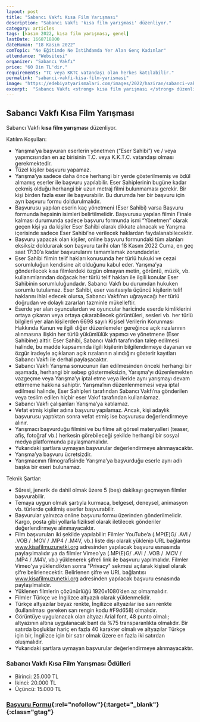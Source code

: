 ```yaml
---
layout: post
title: "Sabancı Vakfı Kısa Film Yarışması"
description: "Sabancı Vakfı 'kısa film yarışması' düzenliyor."
category: articles
tags: [kasım 2022, kısa film yarışması, genel]
lastDate: 1668718800
dateHuman: "18 Kasım 2022"
comTopic: "Ne Eğitimde Ne İstihdamda Yer Alan Genç Kadınlar"
attendance: "Websitesi"
organizer: "Sabancı Vakfı"
price: "60 Bin TL'dir."
requirements: "TC veya KKTC vatandaşı olan herkes katılabilir."
permalink: "sabanci-vakfi-kisa-film-yarismasi"
image: "https://edebiyatyarismalari.com/images/2022/haziran/sabanci-vakfi-kisa-film-yarismasi.jpg"
excerpt:  "Sabancı Vakfı <strong> kısa film yarışması </strong> düzenliyor."
---
```


## Sabancı Vakfı Kısa Film Yarışması
Sabancı Vakfı **kısa film yarışması** düzenliyor.  

Katılım Koşulları:
- Yarışma’ya başvuran eserlerin yönetmen (“Eser Sahibi”) ve / veya yapımcısından en az birisinin T.C. veya K.K.T.C. vatandaşı olması gerekmektedir.
- Tüzel kişiler başvuru yapamaz.
- Yarışma’ya sadece daha önce herhangi bir yerde gösterilmemiş ve ödül almamış eserler ile başvuru yapılabilir. Eser Sahiplerinin bugüne kadar çekmiş olduğu herhangi bir uzun metraj filmi bulunmaması gerekir.
Bir kişi birden fazla eser ile başvurabilir. Bu durumda her bir başvuru için ayrı başvuru formu doldurulmalıdır.
- Başvurusu yapılan eserin kaç yönetmeni (Eser Sahibi) varsa Başvuru formunda hepsinin isimleri belirtilmelidir. Başvurusu yapılan filmin Finale kalması durumunda sadece başvuru formunda ismi “Yönetmen” olarak geçen kişi ya da kişiler Eser Sahibi olarak dikkate alınacak ve Yarışma içerisinde sadece Eser Sahibi’ne verilecek haklardan faydalanabilecektir.
- Başvuru yapacak olan kişiler, online başvuru formundaki tüm alanları eksiksiz doldurarak son başvuru tarihi olan 18 Kasım 2022 Cuma, en geç saat 17:30’a kadar başvurularını tamamlamak zorundadırlar.
- Eser Sahibi filmin telif hakları konusunda her türlü hukuki ve cezai sorumluluğun kendisine ait olduğunu kabul eder. Yarışma’ya gönderilecek kısa filmlerdeki özgün olmayan metin, görüntü, müzik, vb. kullanımlarından doğacak her türlü telif hakları ile ilgili konular Eser Sahibinin sorumluluğundadır. Sabancı Vakfı bu durumdan hukuken sorumlu tutulamaz. Eser Sahibi, eser vasıtasıyla üçüncü kişilerin telif haklarını ihlal edecek olursa, Sabancı Vakfı’nın uğrayacağı her türlü doğrudan ve dolaylı zararları tazminle mükelleftir.
- Eserde yer alan oyunculardan ve oyuncular haricinde eserde kimliklerini ortaya çıkaran veya ortaya çıkarabilecek görüntüleri, sesleri vb. her türlü bilgileri yer alan kişilerden 6698 sayılı Kişisel Verilerin Korunması Hakkında Kanun ve ilgili diğer düzenlemeler gereğince açık rızalarının alınmasına ilişkin her türlü yükümlülük yapımcı ve yönetmene (Eser Sahibine) aittir. Eser Sahibi, Sabancı Vakfı tarafından talep edilmesi halinde, bu madde kapsamında ilgili kişilerin bilgilendirmeye dayanan ve özgür iradeyle açıklanan açık rızalarının alındığını gösterir kayıtları Sabancı Vakfı ile derhal paylaşacaktır.
- Sabancı Vakfı Yarışma sonucunun ilan edilmesinden önceki herhangi bir aşamada, herhangi bir sebep göstermeksizin, Yarışma’yı düzenlemekten vazgeçme veya Yarışma’yı iptal etme veya ileride aynı yarışmayı devam ettirmeme hakkına sahiptir. Yarışma’nın düzenlenmemesi veya iptal edilmesi halinde, Eser Sahipleri tarafından Sabancı Vakfı’na gönderilen veya teslim edilen hiçbir eser Vakıf tarafından kullanılamaz.
- Sabancı Vakfı çalışanları Yarışma’ya katılamaz.
- Vefat etmiş kişiler adına başvuru yapılamaz. Ancak, kişi adaylık başvurusu yaptıktan sonra vefat etmiş ise başvurusu değerlendirmeye alınır.
- Yarışmacı başvurduğu filmini ve bu filme ait görsel materyalleri (teaser, afiş, fotoğraf vb.) herkesin görebileceği şekilde herhangi bir sosyal medya platformunda paylaşmamalıdır.
- Yukarıdaki şartlara uymayan başvurular değerlendirmeye alınmayacaktır.
- Yarışma’ya başvuru ücretsizdir.
- Yarışmacının filmografisinde Yarışma’ya başvurduğu eserle aynı adlı başka bir eseri bulunamaz.

Teknik Şartlar:
- Süresi, jenerik de dahil olmak üzere 5 (beş) dakikayı geçmeyen filmler başvurabilir.
- Temaya uygun olmak şartıyla kurmaca, belgesel, deneysel, animasyon vb. türlerde çekilmiş eserler başvurabilir.
- Başvurular yalnızca online başvuru formu üzerinden gönderilmelidir. Kargo, posta gibi yollarla fiziksel olarak iletilecek gönderiler değerlendirmeye alınmayacaktır.
- Film başvuruları iki şekilde yapılabilir: Filmler YouTube’a (.MP(E)G/ .AVI / .VOB / .MOV / .MP4 / .M4V, vb.) liste dışı olarak yüklenip URL bağlantısı www.kisafilmuzunetki.org adresinden yapılacak başvuru esnasında paylaşılmalıdır ya da filmler Vimeo’ya (.MP(E)G/ .AVI / .VOB / .MOV / .MP4 / .M4V, vb.) yüklenerek şifreli link ile başvuru yapılmalıdır. Filmler Vimeo'ya yüklendikten sonra "Privacy" sekmesi açılarak kişisel olarak şifre belirlenecektir. Belirlenen şifre ve URL bağlantısı www.kisafilmuzunetki.org adresinden yapılacak başvuru esnasında paylaşılmalıdır.
- Yüklenen filmlerin çözünürlüğü 1920x1080’den az olmamalıdır.
- Filmler Türkçe ve İngilizce altyazılı olarak yüklenmelidir.
- Türkçe altyazılar beyaz renkte, İngilizce altyazılar ise sarı renkte (kullanılması gereken sarı rengin kodu #F9d658) olmalıdır.
- Görüntüye uygulanacak olan altyazı Arial font, 48 punto olmalı; altyazının altına uygulanacak bant da %75 transparanlıkta olmalıdır. Bir satırda boşluklar hariç en fazla 40 karakter olmalı ve altyazılar Türkçe için bir, İngilizce için bir satır olmak üzere en fazla iki satırdan oluşmalıdır.
- Yukarıdaki şartlara uymayan başvurular değerlendirmeye alınmayacaktır.

### Sabancı Vakfı Kısa Film Yarışması Ödülleri
- Birinci: 25.000 TL
- İkinci: 20.000 TL
- Üçüncü: 15.000 TL


### [Başvuru Formu](https://vp.eventival.com/svkfy/2023/?ref=edebiyatyarismalari.com){:rel="nofollow"}{:target="_blank"}{:class="gtag"}